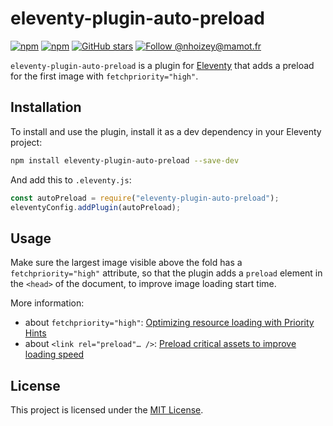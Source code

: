 # eleventy-plugin-auto-preload

[![npm](https://img.shields.io/npm/v/eleventy-plugin-auto-preload?logo=npm&style=for-the-badge)](<![npm](https://img.shields.io/npm/v/eleventy-plugin-auto-preload?logo=npm&style=for-the-badge)>)
[![npm](https://img.shields.io/npm/dw/eleventy-plugin-auto-preload?style=for-the-badge&logo=npm)](https://www.npmjs.com/package/eleventy-plugin-auto-preload)
[![GitHub stars](https://img.shields.io/github/stars/nhoizey/eleventy-plugin-auto-preload.svg?style=for-the-badge&logo=github)](https://github.com/nhoizey/eleventy-plugin-auto-preload/stargazers)
[![Follow @nhoizey@mamot.fr](https://img.shields.io/mastodon/follow/000262395?domain=https%3A%2F%2Fmamot.fr&style=for-the-badge&logo=mastodon&logoColor=white&color=6364FF)](https://mamot.fr/@nhoizey)

`eleventy-plugin-auto-preload` is a plugin for [Eleventy](https://11ty.dev/) that adds a preload for the first image with `fetchpriority="high"`.

## Installation

To install and use the plugin, install it as a dev dependency in your Eleventy project:

```bash
npm install eleventy-plugin-auto-preload --save-dev
```

And add this to `.eleventy.js`:

```javascript
const autoPreload = require("eleventy-plugin-auto-preload");
eleventyConfig.addPlugin(autoPreload);
```

## Usage

Make sure the largest image visible above the fold has a `fetchpriority="high"` attribute, so that the plugin adds a `preload` element in the `<head>` of the document, to improve image loading start time.

More information:

- about `fetchpriority="high"`: [Optimizing resource loading with Priority Hints](https://web.dev/priority-hints/)
- about `<link rel="preload"… />`: [Preload critical assets to improve loading speed](https://web.dev/preload-critical-assets/)

## License

This project is licensed under the [MIT License](LICENSE.md).
